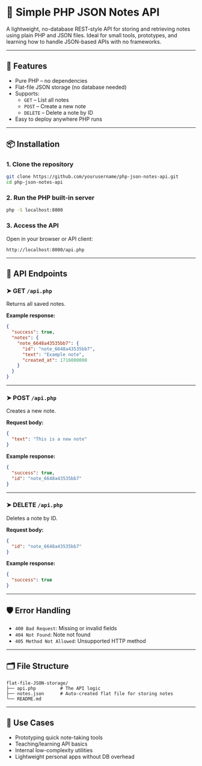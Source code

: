 
# 📝 Simple PHP JSON Notes API

A lightweight, no-database REST-style API for storing and retrieving notes using plain PHP and JSON files. Ideal for small tools, prototypes, and learning how to handle JSON-based APIs with no frameworks.

---

## 🚀 Features

- Pure PHP – no dependencies
- Flat-file JSON storage (no database needed)
- Supports:
  - `GET` – List all notes
  - `POST` – Create a new note
  - `DELETE` – Delete a note by ID
- Easy to deploy anywhere PHP runs

---

## 📦 Installation

### 1. Clone the repository

```bash
git clone https://github.com/yourusername/php-json-notes-api.git
cd php-json-notes-api
```

### 2. Run the PHP built-in server

```bash
php -S localhost:8000
```

### 3. Access the API

Open in your browser or API client:

```
http://localhost:8000/api.php
```

---

## 📡 API Endpoints

### ➤ GET `/api.php`

Returns all saved notes.

**Example response:**

```json
{
  "success": true,
  "notes": {
    "note_6648a43535bb7": {
      "id": "note_6648a43535bb7",
      "text": "Example note",
      "created_at": 1716000000
    }
  }
}
```

---

### ➤ POST `/api.php`

Creates a new note.

**Request body:**

```json
{
  "text": "This is a new note"
}
```

**Example response:**

```json
{
  "success": true,
  "id": "note_6648a43535bb7"
}
```

---

### ➤ DELETE `/api.php`

Deletes a note by ID.

**Request body:**

```json
{
  "id": "note_6648a43535bb7"
}
```

**Example response:**

```json
{
  "success": true
}
```

---

## 🛡️ Error Handling

- `400 Bad Request`: Missing or invalid fields
- `404 Not Found`: Note not found
- `405 Method Not Allowed`: Unsupported HTTP method

---

## 🗂 File Structure

```
flat-file-JSON-storage/
├── api.php         # The API logic
├── notes.json      # Auto-created flat file for storing notes
└── README.md
```

---

## 🧠 Use Cases

- Prototyping quick note-taking tools
- Teaching/learning API basics
- Internal low-complexity utilities
- Lightweight personal apps without DB overhead


